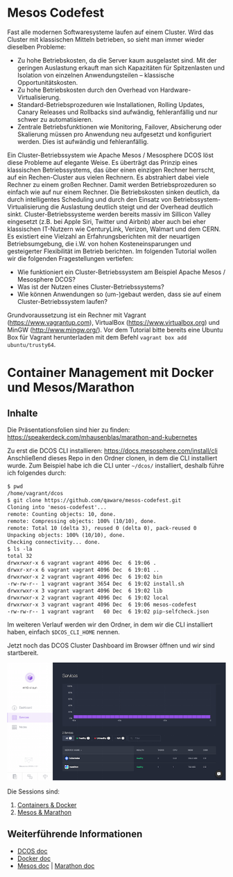 # Mesos Codefest
Fast alle modernen Softwaresysteme laufen auf einem Cluster. Wird das Cluster mit klassischen Mitteln betrieben, so sieht man immer wieder dieselben Probleme:
* Zu hohe Betriebskosten, da die Server kaum ausgelastet sind. Mit der geringen Auslastung erkauft man sich Kapazitäten für Spitzenlasten und Isolation von einzelnen Anwendungsteilen – klassische Opportunitätskosten.
* Zu hohe Betriebskosten durch den Overhead von Hardware-Virtualisierung.
* Standard-Betriebsprozeduren wie Installationen, Rolling Updates, Canary Releases und Rollbacks sind aufwändig,
fehleranfällig und nur schwer zu automatisieren.
* Zentrale Betriebsfunktionen wie Monitoring, Failover, Absicherung oder Skalierung müssen pro
Anwendung neu aufgesetzt und konfiguriert werden. Dies ist aufwändig und fehleranfällig.

Ein Cluster-Betriebssystem wie Apache Mesos / Mesosphere DCOS löst diese Probleme auf elegante Weise. Es überträgt das Prinzip eines klassischen Betriebssystems, das über einen einzigen Rechner herrscht, auf ein Rechen-Cluster aus vielen Rechnern. Es abstrahiert dabei viele Rechner zu einem großen Rechner. Damit werden Betriebsprozeduren so einfach wie auf nur einem Rechner. Die Betriebskosten sinken deutlich, da durch intelligentes Scheduling und durch den Einsatz von Betriebssystem-Virtualisierung die Auslastung deutlich steigt und der Overhead deutlich sinkt.
Cluster-Betriebssysteme werden bereits massiv im Sillicon Valley eingesetzt (z.B. bei Apple Siri, Twitter und Airbnb) aber auch bei eher klassischen IT-Nutzern wie CenturyLink, Verizon, Walmart und dem CERN. Es existiert eine Vielzahl an Erfahrungsberichten mit der neuartigen Betriebsumgebung, die i.W. von hohen Kosteneinsparungen und gesteigerter Flexibilität im Betrieb berichten.
Im folgenden Tutorial wollen wir die folgenden Fragestellungen vertiefen:
* Wie funktioniert ein Cluster-Betriebssystem am Beispiel Apache Mesos / Mesosphere DCOS?
* Was ist der Nutzen eines Cluster-Betriebssystems?
* Wie können Anwendungen so (um-)gebaut werden, dass sie auf einem Cluster-Betriebssystem
laufen?

Grundvoraussetzung ist ein Rechner mit Vagrant (https://www.vagrantup.com), VirtualBox (https://www.virtualbox.org) und MinGW (http://www.mingw.org/). Vor dem Tutorial bitte bereits eine Ubuntu Box für Vagrant herunterladen mit dem Befehl `vagrant box add ubuntu/trusty64`.


# Container Management mit Docker und Mesos/Marathon

## Inhalte

Die Präsentationsfolien sind hier zu finden: https://speakerdeck.com/mhausenblas/marathon-and-kubernetes

Zu erst die DCOS CLI installieren: https://docs.mesosphere.com/install/cli
Anschließend dieses Repo in den Ordner clonen, in dem die CLI installiert wurde. Zum Beispiel habe ich die CLI unter `~/dcos/` installiert, deshalb führe ich folgendes durch:

```
$ pwd
/home/vagrant/dcos
$ git clone https://github.com/qaware/mesos-codefest.git
Cloning into 'mesos-codefest'...
remote: Counting objects: 10, done.
remote: Compressing objects: 100% (10/10), done.
remote: Total 10 (delta 3), reused 0 (delta 0), pack-reused 0
Unpacking objects: 100% (10/10), done.
Checking connectivity... done.
$ ls -la
total 32
drwxrwxr-x 6 vagrant vagrant 4096 Dec  6 19:06 .
drwxr-xr-x 6 vagrant vagrant 4096 Dec  6 19:01 ..
drwxrwxr-x 2 vagrant vagrant 4096 Dec  6 19:02 bin
-rw-rw-r-- 1 vagrant vagrant 3654 Dec  6 19:02 install.sh
drwxrwxr-x 3 vagrant vagrant 4096 Dec  6 19:02 lib
drwxrwxr-x 2 vagrant vagrant 4096 Dec  6 19:02 local
drwxrwxr-x 3 vagrant vagrant 4096 Dec  6 19:06 mesos-codefest
-rw-rw-r-- 1 vagrant vagrant   60 Dec  6 19:02 pip-selfcheck.json
```

Im weiteren Verlauf werden wir den Ordner, in dem wir die CLI installiert haben, einfach `$DCOS_CLI_HOME` nennen.

Jetzt noch das DCOS Cluster Dashboard im Browser öffnen und wir sind startbereit.

![DCOS Dashboard](img/dcos-dashboard.png)

Die Sessions sind:

1. [Containers &amp; Docker](./docker)
1. [Mesos &amp; Marathon](./mesos-marathon)

## Weiterführende Informationen

- [DCOS doc](https://docs.mesosphere.com)
- [Docker doc](https://docs.docker.com/)
- [Mesos doc](http://mesos.apache.org/documentation/latest/) | [Marathon doc](https://mesosphere.github.io/marathon/docs/)
